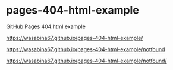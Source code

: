 # pages-404-html-example
GitHub Pages 404.html example

https://wasabina67.github.io/pages-404-html-example/

https://wasabina67.github.io/pages-404-html-example/notfound

https://wasabina67.github.io/pages-404-html-example/notfound/
